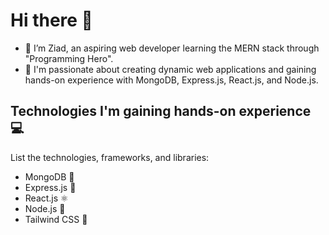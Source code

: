 # Hi there 👋
- 🌱 I’m Ziad, an aspiring web developer learning the MERN stack through "Programming Hero".
- 💬 I'm passionate about creating dynamic web applications and gaining hands-on experience with MongoDB, Express.js, React.js, and Node.js.

## Technologies I'm gaining hands-on experience 💻
List the technologies, frameworks, and libraries:

- MongoDB 🍃
- Express.js 🚂
- React.js ⚛️
- Node.js 🌳
- Tailwind CSS 🌊
<!--
**amziad/amziad** is a ✨ _special_ ✨ repository because its `README.md` (this file) appears on your GitHub profile.

Here are some ideas to get you started:

- 🔭 I’m currently working on ...
- 🌱 I’m currently learning ...
- 👯 I’m looking to collaborate on ...
- 🤔 I’m looking for help with ...
- 💬 Ask me about ...
- 📫 How to reach me: ...
- 😄 Pronouns: ...
- ⚡ Fun fact: ...
-->
